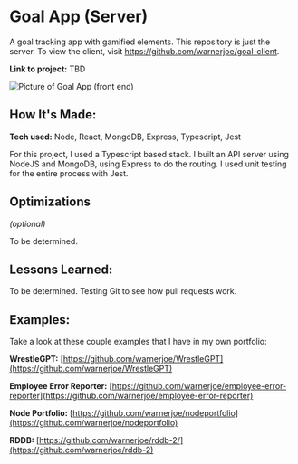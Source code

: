 # Goal App (Server)
A goal tracking app with gamified elements.  This repository is just the server.  To view the client, visit https://github.com/warnerjoe/goal-client.

**Link to project:** TBD

![Picture of Goal App (front end)](http://placecorgi.com/1200/650)

## How It's Made:

**Tech used:** Node, React, MongoDB, Express, Typescript, Jest

For this project, I used a Typescript based stack. I built an API server using NodeJS and MongoDB, using Express to do the routing.  I used unit testing for the entire process with Jest.

## Optimizations
*(optional)*

To be determined.  

## Lessons Learned:

To be determined.  Testing Git to see how pull requests work.

## Examples:
Take a look at these couple examples that I have in my own portfolio:

**WrestleGPT:** [https://github.com/warnerjoe/WrestleGPT](https://github.com/warnerjoe/WrestleGPT)

**Employee Error Reporter:** [https://github.com/warnerjoe/employee-error-reporter](https://github.com/warnerjoe/employee-error-reporter)

**Node Portfolio:** [https://github.com/warnerjoe/nodeportfolio](https://github.com/warnerjoe/nodeportfolio)

**RDDB:** [https://github.com/warnerjoe/rddb-2/](https://github.com/warnerjoe/rddb-2)

